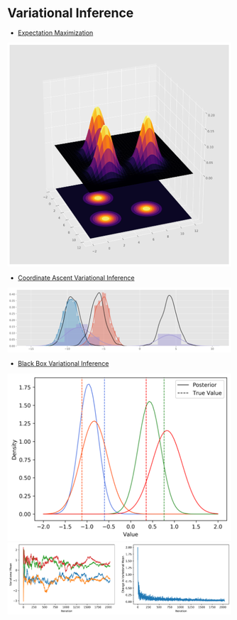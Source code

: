 # Variational Inference


- [Expectation Maximization](gmm.py)

![](plots/fig_5.png)

- [Coordinate Ascent Variational Inference](gmm_cavi.py)

![](plots/gmm_cavi_2.png)

- [Black Box Variational Inference](blr_bbvi.py)

![](plots/densities.png)
![](plots/trace_plots.png)
